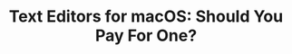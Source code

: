 ---
title: "Text Editors for macOS: Should You Pay For One?"
layout: post
tags: []
image:
description:
---